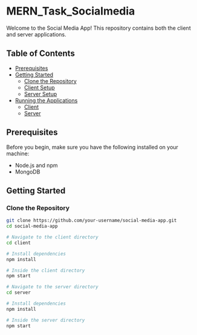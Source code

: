# MERN_Task_Socialmedia

Welcome to the Social Media App! This repository contains both the client and server applications.

## Table of Contents

- [Prerequisites](#prerequisites)
- [Getting Started](#getting-started)
  - [Clone the Repository](#clone-the-repository)
  - [Client Setup](#client-setup)
  - [Server Setup](#server-setup)
- [Running the Applications](#running-the-applications)
  - [Client](#client)
  - [Server](#server)

## Prerequisites

Before you begin, make sure you have the following installed on your machine:

- Node.js and npm
- MongoDB

## Getting Started

### Clone the Repository

```bash
git clone https://github.com/your-username/social-media-app.git
cd social-media-app

# Navigate to the client directory
cd client

# Install dependencies
npm install

# Inside the client directory
npm start

# Navigate to the server directory
cd server

# Install dependencies
npm install

# Inside the server directory
npm start
